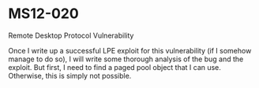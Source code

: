 # MS12-020
 Remote Desktop Protocol Vulnerability

Once I write up a successful LPE exploit for this vulnerability (if I somehow manage to do so), I will write some thorough analysis of the bug and the exploit.
But first, I need to find a paged pool object that I can use. Otherwise, this is simply not possible.
